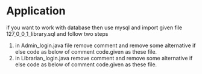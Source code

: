 # Application
if you want to work with database then use mysql and import given file 127_0_0_1_library.sql and follow two steps
1. in Admin_login.java file remove comment and remove some alternative if else code as below of comment code.given as these file.
2. in Librarian_login.java remove comment and remove some alternative if else code as below of comment code.given as these file.

